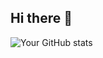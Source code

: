 ## Hi there 👋

![Your GitHub stats](https://github-readme-stats.vercel.app/api?username=yourusername&show_icons=true&theme=radical)
